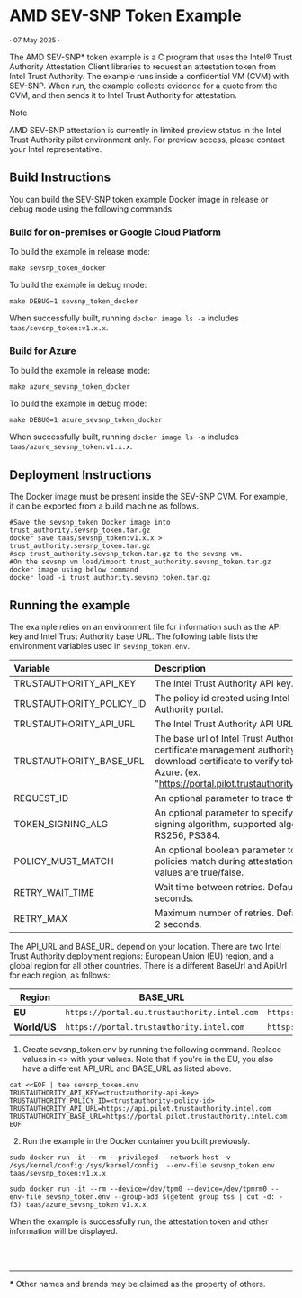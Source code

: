 # AMD SEV-SNP Token Example

<p style="font-size: 0.875em;">· 07 May 2025 ·</p>

The AMD SEV-SNP\* token example is a C program that uses the Intel® Trust Authority Attestation Client libraries to request an attestation token from Intel Trust Authority. The example runs inside a confidential VM (CVM) with SEV-SNP. When run, the example collects evidence for a quote from the CVM, and then sends it to Intel Trust Authority for attestation.  

> [!NOTE]
> AMD SEV-SNP attestation is currently in limited preview status in the Intel Trust Authority pilot environment only. For preview access, please contact your Intel representative.

## Build Instructions

You can build the SEV-SNP token example Docker image in release or debug mode using the following commands.

### Build for on-premises or Google Cloud Platform

To build the example in release mode:
```shell
make sevsnp_token_docker
```
To build the example in debug mode:
```shell
make DEBUG=1 sevsnp_token_docker
```
When successfully built, running `docker image ls -a` includes `taas/sevsnp_token:v1.x.x`.

### Build for Azure 

To build the example in release mode:
```shell
make azure_sevsnp_token_docker
```
To build the example in debug mode:
```shell
make DEBUG=1 azure_sevsnp_token_docker
```
When successfully built, running `docker image ls -a` includes `taas/azure_sevsnp_token:v1.x.x`.

## Deployment Instructions
The Docker image must be present inside the SEV-SNP CVM.  For example, it can be exported from a build machine as follows.

```shell
#Save the sevsnp_token Docker image into trust_authority.sevsnp_token.tar.gz
docker save taas/sevsnp_token:v1.x.x > trust_authority.sevsnp_token.tar.gz
#scp trust_authority.sevsnp_token.tar.gz to the sevsnp vm.
#On the sevsnp vm load/import trust_authority.sevsnp_token.tar.gz docker image using below command
docker load -i trust_authority.sevsnp_token.tar.gz
``` 

## Running the example

The example relies on an environment file for information such as the API key and Intel Trust Authority base URL. The following table lists the environment variables used in `sevsnp_token.env`.

|Variable|Description|
|:--------|:-----------|
|TRUSTAUTHORITY_API_KEY|The Intel Trust Authority API key.|
|TRUSTAUTHORITY_POLICY_ID|The policy id created using Intel Trust Authority portal.|
|TRUSTAUTHORITY_API_URL|The Intel Trust Authority API URL.|
|TRUSTAUTHORITY_BASE_URL|The base url of Intel Trust Authority certificate management authority to download certificate to verify token in Azure. (ex. "https://portal.pilot.trustauthority.intel.com")|
|REQUEST_ID|An optional parameter to trace the request.|
|TOKEN_SIGNING_ALG|An optional parameter to specify token signing algorithm, supported algorithms are RS256, PS384.|
|POLICY_MUST_MATCH|An optional boolean parameter to enforce policies match during attestation, supported values are true/false.|
|RETRY_WAIT_TIME|Wait time between retries. Default value is 2 seconds.|
|RETRY_MAX|Maximum number of retries. Default value is 2 seconds.|

The API_URL and BASE_URL depend on your location. There are two Intel Trust Authority deployment regions: European Union (EU) region, and a global region for all other countries. There is a different BaseUrl and ApiUrl for each region, as follows:

| Region | BASE_URL | API_URL |
|--- | --- | --- |
| **EU** | `https://portal.eu.trustauthority.intel.com` | `https://api.eu.trustauthority.intel.com` |
| **World/US** | `https://portal.trustauthority.intel.com` | `httsp://api.trustauthority.intel.com` |

1. Create sevsnp_token.env by running the following command. Replace values in <> with your values. Note that if you're in the EU, you also have a different API_URL and BASE_URL as listed above.

  ```shell
  cat <<EOF | tee sevsnp_token.env
  TRUSTAUTHORITY_API_KEY=<trustauthority-api-key>
  TRUSTAUTHORITY_POLICY_ID=<trustauthority-policy-id>
  TRUSTAUTHORITY_API_URL=https://api.pilot.trustauthority.intel.com
  TRUSTAUTHORITY_BASE_URL=https://portal.pilot.trustauthority.intel.com
  EOF
  ```

2. Run the example in the Docker container you built previously.

  ```shell
  sudo docker run -it --rm --privileged --network host -v /sys/kernel/config:/sys/kernel/config  --env-file sevsnp_token.env taas/sevsnp_token:v1.x.x
  ```

  ```shell
  sudo docker run -it --rm --device=/dev/tpm0 --device=/dev/tpmrm0 --env-file sevsnp_token.env --group-add $(getent group tss | cut -d: -f3) taas/azure_sevsnp_token:v1.x.x
  ```

When the example is successfully run, the attestation token and other information will be displayed.


<br><br>

---
**\*** Other names and brands may be claimed as the property of others.